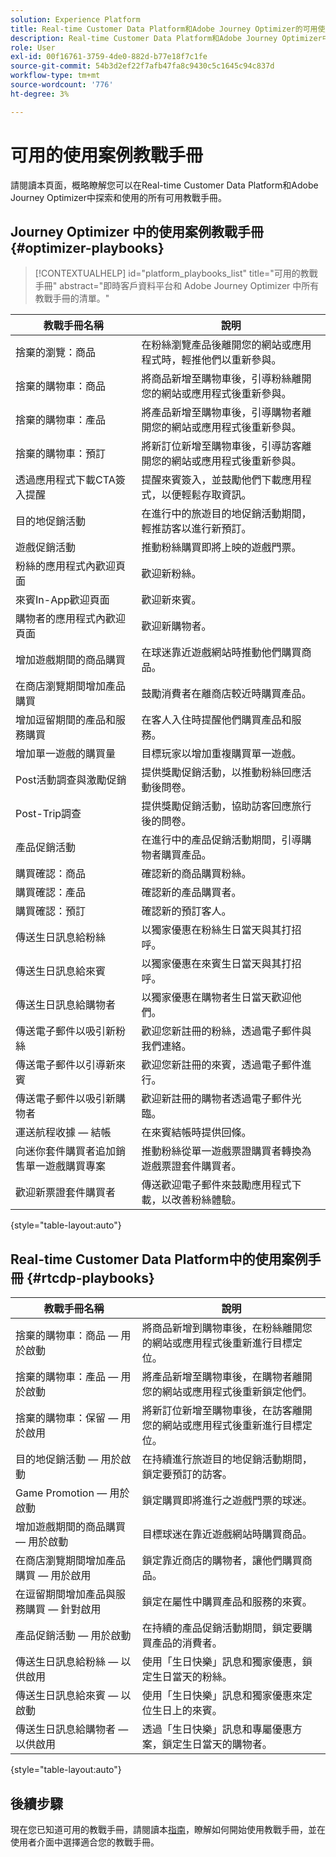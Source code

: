 ```yaml
---
solution: Experience Platform
title: Real-time Customer Data Platform和Adobe Journey Optimizer的可用使用案例手冊。
description: Real-time Customer Data Platform和Adobe Journey Optimizer中的所有教戰手冊。
role: User
exl-id: 00f16761-3759-4de0-882d-b77e18f7c1fe
source-git-commit: 54b3d2ef22f7afb47fa8c9430c5c1645c94c837d
workflow-type: tm+mt
source-wordcount: '776'
ht-degree: 3%

---
```


# 可用的使用案例教戰手冊

請閱讀本頁面，概略瞭解您可以在Real-time Customer Data Platform和Adobe Journey Optimizer中探索和使用的所有可用教戰手冊。

## Journey Optimizer 中的使用案例教戰手冊 {#optimizer-playbooks}

>[!CONTEXTUALHELP]
>id="platform_playbooks_list"
>title="可用的教戰手冊"
>abstract="即時客戶資料平台和 Adobe Journey Optimizer 中所有教戰手冊的清單。"

| 教戰手冊名稱 | 說明 |
| ------------- |  ----------- |
| 捨棄的瀏覽：商品 | 在粉絲瀏覽產品後離開您的網站或應用程式時，輕推他們以重新參與。 |
| 捨棄的購物車：商品 | 將商品新增至購物車後，引導粉絲離開您的網站或應用程式後重新參與。 |
| 捨棄的購物車：產品 | 將產品新增至購物車後，引導購物者離開您的網站或應用程式後重新參與。 |
| 捨棄的購物車：預訂 | 將新訂位新增至購物車後，引導訪客離開您的網站或應用程式後重新參與。 |
| 透過應用程式下載CTA簽入提醒 | 提醒來賓簽入，並鼓勵他們下載應用程式，以便輕鬆存取資訊。 |
| 目的地促銷活動 | 在進行中的旅遊目的地促銷活動期間，輕推訪客以進行新預訂。 |
| 遊戲促銷活動 | 推動粉絲購買即將上映的遊戲門票。 |
| 粉絲的應用程式內歡迎頁面 | 歡迎新粉絲。 |
| 來賓In-App歡迎頁面 | 歡迎新來賓。 |
| 購物者的應用程式內歡迎頁面 | 歡迎新購物者。 |
| 增加遊戲期間的商品購買 | 在球迷靠近遊戲網站時推動他們購買商品。 |
| 在商店瀏覽期間增加產品購買 | 鼓勵消費者在離商店較近時購買產品。 |
| 增加逗留期間的產品和服務購買 | 在客人入住時提醒他們購買產品和服務。 |
| 增加單一遊戲的購買量 | 目標玩家以增加重複購買單一遊戲。 |
| Post活動調查與激勵促銷 | 提供獎勵促銷活動，以推動粉絲回應活動後問卷。 |
| Post-Trip調查 | 提供獎勵促銷活動，協助訪客回應旅行後的問卷。 |
| 產品促銷活動 | 在進行中的產品促銷活動期間，引導購物者購買產品。 |
| 購買確認：商品 | 確認新的商品購買粉絲。 |
| 購買確認：產品 | 確認新的產品購買者。 |
| 購買確認：預訂 | 確認新的預訂客人。 |
| 傳送生日訊息給粉絲 | 以獨家優惠在粉絲生日當天與其打招呼。 |
| 傳送生日訊息給來賓 | 以獨家優惠在來賓生日當天與其打招呼。 |
| 傳送生日訊息給購物者 | 以獨家優惠在購物者生日當天歡迎他們。 |
| 傳送電子郵件以吸引新粉絲 | 歡迎您新註冊的粉絲，透過電子郵件與我們連絡。 |
| 傳送電子郵件以引導新來賓 | 歡迎您新註冊的來賓，透過電子郵件進行。 |
| 傳送電子郵件以吸引新購物者 | 歡迎新註冊的購物者透過電子郵件光臨。 |
| 運送航程收據 — 結帳 | 在來賓結帳時提供回條。 |
| 向迷你套件購買者追加銷售單一遊戲購買專案 | 推動粉絲從單一遊戲票證購買者轉換為遊戲票證套件購買者。 |
| 歡迎新票證套件購買者 | 傳送歡迎電子郵件來鼓勵應用程式下載，以改善粉絲體驗。 |

{style="table-layout:auto"}

## Real-time Customer Data Platform中的使用案例手冊 {#rtcdp-playbooks}

| 教戰手冊名稱 | 說明 |
| ------------- | ----------- |
| 捨棄的購物車：商品 — 用於啟動 | 將商品新增到購物車後，在粉絲離開您的網站或應用程式後重新進行目標定位。 |
| 捨棄的購物車：產品 — 用於啟動 | 將產品新增至購物車後，在購物者離開您的網站或應用程式後重新鎖定他們。 |
| 捨棄的購物車：保留 — 用於啟用 | 將新訂位新增至購物車後，在訪客離開您的網站或應用程式後重新進行目標定位。 |
| 目的地促銷活動 — 用於啟動 | 在持續進行旅遊目的地促銷活動期間，鎖定要預訂的訪客。 |
| Game Promotion — 用於啟動 | 鎖定購買即將進行之遊戲門票的球迷。 |
| 增加遊戲期間的商品購買 — 用於啟動 | 目標球迷在靠近遊戲網站時購買商品。 |
| 在商店瀏覽期間增加產品購買 — 用於啟用 | 鎖定靠近商店的購物者，讓他們購買商品。 |
| 在逗留期間增加產品與服務購買 — 針對啟用 | 鎖定在屬性中購買產品和服務的來賓。 |
| 產品促銷活動 — 用於啟動 | 在持續的產品促銷活動期間，鎖定要購買產品的消費者。 |
| 傳送生日訊息給粉絲 — 以供啟用 | 使用「生日快樂」訊息和獨家優惠，鎖定生日當天的粉絲。 |
| 傳送生日訊息給來賓 — 以啟動 | 使用「生日快樂」訊息和獨家優惠來定位生日上的來賓。 |
| 傳送生日訊息給購物者 — 以供啟用 | 透過「生日快樂」訊息和專屬優惠方案，鎖定生日當天的購物者。 |

{style="table-layout:auto"}

## 後續步驟

現在您已知道可用的教戰手冊，請閱讀本[指南](/help/use-case-playbooks/playbooks/choose.md)，瞭解如何開始使用教戰手冊，並在使用者介面中選擇適合您的教戰手冊。
